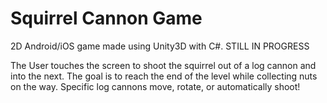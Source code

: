 # Squirrel Cannon Game
2D Android/iOS game made using Unity3D with C#.
STILL IN PROGRESS

The User touches the screen to shoot the squirrel out of a log cannon and into the next.
The goal is to reach the end of the level while collecting nuts on the way.
Specific log cannons move, rotate, or automatically shoot!


